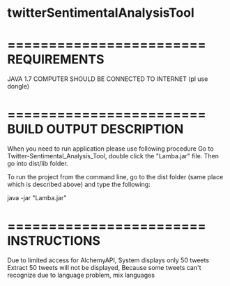 # twitterSentimentalAnalysisTool
========================
REQUIREMENTS 
========================
JAVA 1.7
COMPUTER SHOULD BE CONNECTED TO INTERNET (pl use dongle)


========================
BUILD OUTPUT DESCRIPTION
========================
When you need to run application please use following procedure
Go to Twitter-Sentimental_Analysis_Tool,
double click the "Lamba.jar" file.
Then go into dist/lib folder.

To run the project from the command line, go to the dist folder (same place which is  described above)
and type the following: 

java -jar "Lamba.jar" 

========================
INSTRUCTIONS
========================
Due to limited access for AlchemyAPI, System displays only 50 tweets
Extract 50 tweets will not be displayed, Because some tweets can't recognize due to language problem, mix languages
